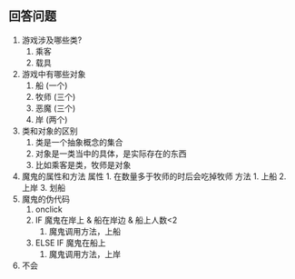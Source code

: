 ## 回答问题
1) 游戏涉及哪些类?
    1. 乘客
    2. 载具
2) 游戏中有哪些对象
    1. 船 (一个)
    2. 牧师 (三个)
    3. 恶魔 (三个)
    4. 岸 (两个)
3) 类和对象的区别
    1. 类是一个抽象概念的集合
    2. 对象是一类当中的具体，是实际存在的东西
    3. 比如乘客是类，牧师是对象
4) 魔鬼的属性和方法
    属性
        1. 在数量多于牧师的时后会吃掉牧师
    方法
        1. 上船
        2. 上岸
        3. 划船
5) 魔鬼的伪代码
    1. onclick
    2. IF 魔鬼在岸上 & 船在岸边 & 船上人数<2
        1. 魔鬼调用方法，上船
    3. ELSE IF 魔鬼在船上
        1. 魔鬼调用方法，上岸
6) 不会